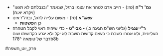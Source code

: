 * **גמ' ר"ה** (טז:) - חייב אדם לטהר את עצמו ברגל, שנאמר "ובנבלתם לא תגעו" (ויקרא יא:ח)
* **שאג"א** (סז) - משום עלייה לרגל, ובזה"ז אינו
	* כן ה**פשטות**
* **ר"י ענגיל** (גליוני הש"ס חגיגה כ.) **- מבי"ט** - כדי שיהיה ראוי לקבל הטהרה העליונית, ולא אמרו בשבת כי בעצם קדושת השבת לא יקל ולא יגרע בקדושתו שום דבר של טומאה ^178b8b

#פרק_יוט_תשפה 